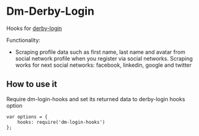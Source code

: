 # Dm-Derby-Login

Hooks for [derby-login](https://github.com/dmapper/derby-login)

Functionality:

- Scraping profile data such as first name, last name and avatar from social network profile
 when you register via social networks. Scraping works for next social networks:
 facebook, linkedin, google and twitter


## How to use it

Require dm-login-hooks and set its returned data to derby-login hooks option

```
var options = {
    hooks: require('dm-login-hooks')
};
```